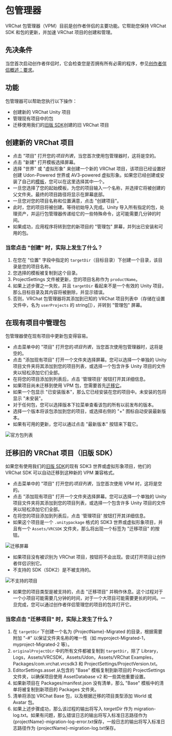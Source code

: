 # 包管理器

VRChat 包管理器（VPM）目前是创作者伴侣的主要功能。它帮助您保持 VRChat SDK 和包的更新，并加速 VRChat 项目的创建和管理。

## 先决条件
当您首次启动创作者伴侣时，它会检查您是否拥有所有必需的程序，参见[创作者伴侣概述：要求](/#requirements)。

## 功能
包管理器可以帮助您执行以下操作：
* 创建新的 VRChat Unity 项目
* 管理现有项目中的包
* 迁移使用我们的[旧版 SDK](https://vcc.docs.vrchat.com/legacy-sdk)创建的旧 VRChat 项目

## 创建新的 VRChat 项目
* 点击 "项目" 打开您的*项目列表*，当您首次使用包管理器时，这将是空的。
* 点击 "新建" 打开模板选择屏幕。
* 选择 "世界" 或 "虚拟形象" 来创建一个新的 VRChat 项目，该项目已经设置好创建 Udon-Powered 世界或 AV3-powered 虚拟形象。如果您已经创建或安装了自己的[模板](templates)，您可以在这里选择其中一个。
* 一旦您选择了您的起始模板，为您的项目输入一个名称，并选择它将被创建的父文件夹。最终的项目路径将显示在屏幕底部。
* 一旦您对您的项目名称和位置满意，点击 "创建项目"。
* 此时，您的项目将被创建。等待初始导入完成。Unity 导入所有指定的包，处理资产，并运行包管理器传递给它的一些特殊命令，这可能需要几分钟的时间。
* 如果成功，应用程序将转到您的新项目的 "管理包" 屏幕，并列出已安装和可用的包。


### 当您点击 "创建" 时，实际上发生了什么？
1. 在您在 "位置" 字段中指定的 `targetDir`（目标目录）下创建一个目录，该目录是您的项目名称。
2. 您选择的模板被复制到这个目录。
3. ProjectSettings 文件被更新，您的项目名称作为 `productName`。
4. 如果上述步骤之一失败，并且 `targetDir` 看起来不是一个有效的 Unity 项目，那么目标目录及其内容将被删除，并显示错误。
5. 否则，VRChat 包管理器将其添加到已知的 VRChat 项目列表中（存储在设置文件中，名为 `userProjects` 的 string[]），并转到 "管理包" 屏幕。

## 在现有项目中管理包
包管理器使在现有项目中更新包变得容易。
* 点击菜单中的 "项目" 打开您的*项目列表*，当您首次使用包管理器时，这将是空的。
* 点击 "添加现有项目" 打开一个文件夹选择屏幕。您可以选择一个单独的 Unity 项目文件夹将其添加到您的项目列表，或选择一个包含许多 Unity 项目的文件夹以轻松添加它们全部。
* 在将您的项目添加到列表后，点击 '管理项目' 按钮打开其详细信息。
* 如果项目尚未迁移到使用 VPM 包，您需要首先[迁移它](#migrate-older-vrchat-projects)。
* 如果一个包显示 "已安装版本"，那么它已经安装在您的项目中。未安装的包将显示 "未安装"。
* 对于任何包，您可以选择版本下拉菜单查看该包的所有以前发布的版本。
* 选择一个版本将该包添加到您的项目，或选择右侧的 "+" 图标自动安装最新版本。
* 如果有可用的更新，您可以通过点击 "最新版本" 按钮来下载它。

![官方包列表](/vcc.docs.vrchat.com/images/official-packages.png)

## 迁移旧的 VRChat 项目（旧版 SDK）
如果您有使用我们的[旧版 SDK](https://vcc.docs.vrchat.com/legacy-sdk)的现有 SDK3 世界或虚拟形象项目，他们的 VRChat SDK 可以自动迁移到这种新的 VPM 兼容格式。

* 点击菜单中的 "项目" 打开您的*项目列表*，当您首次使用 VPM 时，这将是空的。
* 点击 "添加现有项目" 打开一个文件夹选择屏幕。您可以选择一个单独的 Unity 项目文件夹将其添加到您的项目列表，或选择一个包含许多 Unity 项目的文件夹以轻松添加它们全部。
* 在将您的项目添加到列表后，点击 '管理项目' 按钮打开其详细信息。
* 如果这个项目是一个 `.unitypackage` 格式的 SDK3 世界或虚拟形象项目，并且有一个 `Assets/VRCSDK` 文件夹，那么将出现一个标签为 "迁移项目" 的按钮。

![迁移屏幕](/vcc.docs.vrchat.com/images/migrate-button.png)

* 如果项目没有被识别为 VRChat 项目，按钮将不会出现。尝试打开项目让创作者伴侣识别它。
* 不支持的 SDK（SDK2）是不被支持的。

![不支持的项目](/vcc.docs.vrchat.com/images/unsupported-project.png)

* 如果您的项目类型是被支持的，点击 "迁移项目" 并稍作休息。这个过程对于一个小项目可能需要几分钟的时间，对于一个大项目可能需要更长的时间。一旦完成，您可以通过创作者伴侣管理您的项目的包并打开它。

### 当您点击 "迁移项目" 时，实际上发生了什么？
1. 在 `targetDir` 下创建一个名为 {ProjectName}-Migrated 的目录，根据需要附加 "-#" 以保证文件夹名称的唯一性（如 myproject-Migrated-1，myproject-Migrated-2 等）。
2. `originalProjectDir` 中的所有文件都被复制到 `targetDir`，除了 Library，Logs，Assets/VRCSDK，Assets/Udon，Assets/VRChat Examples，Packages/com.vrchat.vrcsdk3 和 ProjectSettings/ProjectVersion.txt。
3. EditorSettings.asset 从包含的 "Base" 模板复制到新项目的 ProjectSettings 文件夹，以确保项目使用 AssetDatabase v2 和一些其他重要设置。
4. 如果新项目在 Packages/manifest.json 没有清单，那么 "Base" 模板中的清单将被复制到新项目的 Packages 文件夹。
5. 清单将添加 VRChat Base 包，以及根据迁移的项目类型添加 World 或 Avatar 包。
6. 如果上述步骤成功，那么该过程的输出将写入 *targetDir* 作为 migration-log.txt。如果有问题，那么错误日志的输出将写入标准日志路径作为 {projectName}-migration-log-error.txt保存，一般日志的输出将写入标准日志路径作为 {projectName}-migration-log.txt保存。
